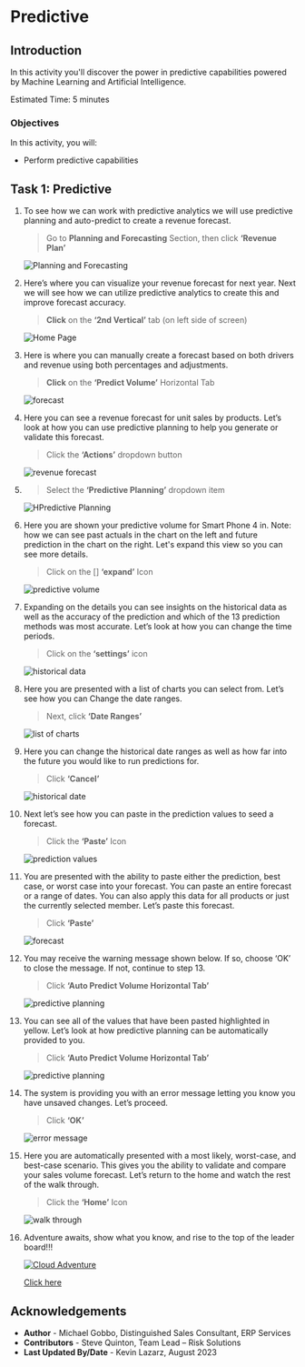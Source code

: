 # Predictive

## Introduction

In this activity you'll discover the power in predictive capabilities powered by Machine Learning and Artificial Intelligence.

Estimated Time: 5 minutes

### Objectives

In this activity, you will:

- Perform predictive capabilities

## Task 1: Predictive

1. To see how we can work with predictive analytics we will use predictive planning and auto-predict to create a revenue forecast.

   > Go to **Planning and Forecasting** Section, then click **‘Revenue Plan’**

   ![Planning and Forecasting](images/image001.png)

2. Here’s where you can visualize your revenue forecast for next year. Next we will see how we can utilize predictive analytics to create this and improve forecast accuracy.

   > **Click** on the **‘2nd Vertical’** tab (on left side of screen)

   ![Home Page](images/step-2.png)

3. Here is where you can manually create a forecast based on both drivers and revenue using both percentages and adjustments.

   > **Click** on the **‘Predict Volume’** Horizontal Tab

   ![forecast](images/step-3.png)

4. Here you can see a revenue forecast for unit sales by products. Let’s look at how you can use predictive planning to help you generate or validate this forecast.

   > Click the **‘Actions’** dropdown button

   ![revenue forecast](images/step-4.png)

5. > Select the **‘Predictive Planning’** dropdown item

   ![HPredictive Planning](images/image005.png)

6. Here you are shown your predictive volume for Smart Phone 4 in. Note: how we can see past actuals in the chart on the left and future prediction in the chart on the right. Let's expand this view so you can see more details.

   > Click on the [] **‘expand’** Icon

   ![predictive volume](images/step-6-new.png)

7. Expanding on the details you can see insights on the historical data as well as the accuracy of the prediction and which of the 13 prediction methods was most accurate. Let’s look at how you can change the time periods.

   > Click on the **‘settings’** icon

   ![historical data](images/image009.png)

8. Here you are presented with a list of charts you can select from. Let’s see how you can Change the date ranges.

   > Next, click **‘Date Ranges’**

   ![list of charts](images/image010.png)

9. Here you can change the historical date ranges as well as how far into the future you would like to run predictions for.

   > Click **‘Cancel’**

   ![historical date](images/image011.png)

10. Next let’s see how you can paste in the prediction values to seed a forecast.

    > Click the **‘Paste’** Icon

    ![prediction values](images/step-10.png)

11. You are presented with the ability to paste either the prediction, best case, or worst case into your forecast. You can paste an entire forecast or a range of dates. You can also apply this data for all products or just the currently selected member. Let’s paste this forecast.

    > Click **‘Paste’**

    ![forecast](images/image014.png)

12. You may receive the warning message shown below. If so, choose ‘OK’ to close the message. If not, continue to step 13.

    > Click **‘Auto Predict Volume Horizontal Tab’**

    ![ predictive planning](images/step-12.png)

13. You can see all of the values that have been pasted highlighted in yellow. Let’s look at how predictive planning can be automatically provided to you.

    > Click **‘Auto Predict Volume Horizontal Tab’**

    ![ predictive planning](images/step-13.png)

14. The system is providing you with an error message letting you know you have unsaved changes. Let’s proceed.

    > Click **‘OK’**

    ![error message](images/image016.png)

15. Here you are automatically presented with a most likely, worst-case, and best-case scenario. This gives you the ability to validate and compare your sales volume forecast. Let’s return to the home and watch the rest of the walk through.

    > Click the **‘Home’** Icon

    ![walk through](images/step-15.png)

16. Adventure awaits, show what you know, and rise to the top of the leader board!!!

    [![Cloud Adventure](../gen-images/cloud-adventure-checkpoint-image.png)](https://apex.oracle.com/pls/apex/f?p=159406:10:) 
    
    [Click here](https://apex.oracle.com/pls/apex/f?p=159406:10:) 

## Acknowledgements

- **Author** - Michael Gobbo, Distinguished Sales Consultant, ERP Services
- **Contributors** - Steve Quinton, Team Lead – Risk Solutions
- **Last Updated By/Date** - Kevin Lazarz, August 2023
